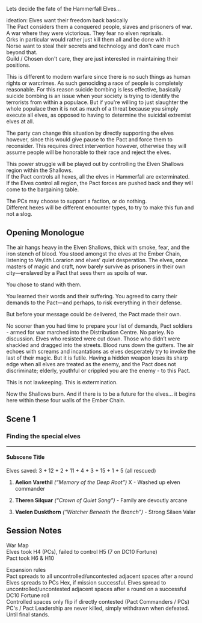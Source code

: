 Lets decide the fate of the Hammerfall Elves...

ideation:
Elves want their freedom back basically  
The Pact considers them a conquered people, slaves and prisoners of war. A war where they were victorious. They fear no elven reprisals.  
Orks in particular would rather just kill them all and be done with it  
Norse want to steal their secrets and technology and don't care much beyond that.  
Guild / Chosen don't care, they are just interested in maintaining their positions.  

This is different to modern warfare since there is no such things as human rights or warcrimes. As such genociding a race of people is completely reasonable. For this reason suicide bombing is less effective, basically suicide bombing is an issue when your society is trying to identify the terrorists from within a populace. But if you're willing to just slaughter the whole populace then it is not as much of a threat because you simply execute all elves, as opposed to having to determine the suicidal extremist elves at all.  

The party can change this situation by directly supporting the elves however, since this would give pause to the Pact and force them to reconsider. This requires direct intervention however, otherwise they will assume people will be honorable to their race and reject the elves.  

This power struggle will be played out by controlling the Elven Shallows region within the Shallows.  
If the Pact controls all hexes, all the elves in Hammerfall are exterminated.  
If the Elves control all region, the Pact forces are pushed back and they will come to the bargaining table.   

The PCs may choose to support a faction, or do nothing.  
Different hexes will be different encounter types, to try to make this fun and not a slog.
## Opening Monologue

The air hangs heavy in the Elven Shallows, thick with smoke, fear, and the iron stench of blood. You stood amongst the elves at the Ember Chain, listening to Veylith Lorarion and elves' quiet desperation. The elves, once masters of magic and craft, now barely survive as prisoners in their own city—enslaved by a Pact that sees them as spoils of war.

You chose to stand with them.

You learned their words and their suffering. You agreed to carry their demands to the Pact—and perhaps, to risk everything in their defense.

But before your message could be delivered, the Pact made their own.

No sooner than you had time to prepare your list of demands, Pact soldiers - armed for war marched into the Distribution Centre. No parley. No discussion. Elves who resisted were cut down. Those who didn’t were shackled and dragged into the streets. Blood runs down the gutters. The air echoes with screams and incantations as elves desperately try to invoke the last of their magic. But it is futile. Having a hidden weapon loses its sharp edge when all elves are treated as the enemy, and the Pact does not discriminate; elderly, youthful or crippled you are the enemy - to this Pact.

This is not lawkeeping. This is extermination.

Now the Shallows burn. And if there is to be a future for the elves… it begins here within these four walls of the Ember Chain.
## Scene 1

### Finding the special elves
---
#### Subscene Title
Elves saved: 3 + 12 + 2 + 11 + 4 + 3 + 15 + 1 + 5 (all rescued)

1. **Aelion Varethil** _(“Memory of the Deep Root”)_ X - Washed up elven commander
    
2. **Theren Silquar** _(“Crown of Quiet Song”)_ - Family are devoutly arcane 
    
3. **Vaelen Duskthorn** _(“Watcher Beneath the Branch”)_ - Strong Silaen Valar

## Session Notes

War Map  
Elves took H4 (PCs), failed to control H5 (7 on DC10 Fortune)  
Pact took H6 & H10  

Expansion rules  
Pact spreads to all uncontrolled/uncontested adjacent spaces after a round 
Elves spreads to PCs Hex, if mission successful. Elves spread to uncontrolled/uncontested adjacent spaces after a round on a successful DC10 Fortune roll  
Controlled spaces only flip if directly contested (Pact Commanders / PCs) 
PC's / Pact Leadership are never killed, simply withdrawn when defeated. Until final stands.
